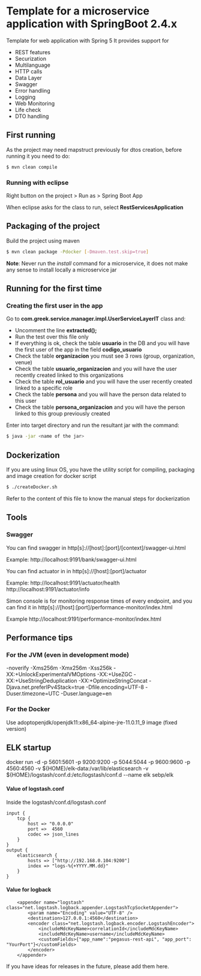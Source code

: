 # Template for a microservice application with SpringBoot 2.4.x

Template for web application with Spring 5
It provides support for
- REST features
- Securization
- Multilanguage
- HTTP calls
- Data Layer
- Swagger
- Error handling
- Logging
- Web Monitoring
- Life check
- DTO handling

## First running

As the project may need mapstruct previously for dtos creation, before running it you need to do:
```sh
$ mvn clean compile
```

### Running with eclipse

Right button on the project > Run as > Spring Boot App

When eclipse asks for the class to run, select **RestServicesApplication**

## Packaging of the project

Build the project using maven
```sh
$ mvn clean package -Pdocker [-Dmaven.test.skip=true]
```
**Note**: Never run the *install* command for a microservice, it does not make any sense to install locally a microservice jar

## Running for the first time

### Creating the first user in the app

Go to **com.greek.service.manager.impl.UserServiceLayerIT** class and:
- Uncomment the line **extracted();**
- Run the test over this file only
- If everything is ok, check the table **usuario** in the DB and you will have the first user of the app in the field **codigo_usuario**
- Check the table **organizacion** you must see 3 rows (group, organization, venue)
- Check the table **usuario_organizacion** and you will have the user recently created linked to this organizations
- Check the table **rol_usuario** and you will have the user recently created linked to a specific role
- Check the table **persona** and you will have the person data related to this user
- Check the table **persona_organizacion** and you will have the person linked to this group previously created

Enter into target directory and run the resultant jar with the command: 
```sh
$ java -jar <name of the jar>
```

## Dockerization

If you are using linux OS, you have the utility script for compiling, packaging and image creation for docker script
```sh
$ ./createDocker.sh
```
Refer to the content of this file to know the manual steps for dockerization 

## Tools
### Swagger
You can find swagger in http[s]://[host]:[port]/[context]/swagger-ui.html

Example:
http://localhost:9191/bank/swagger-ui.html

You can find actuator in in http[s]://[host]:[port]/actuator

Example:
http://localhost:9191/actuator/health
http://localhost:9191/actuator/info

Simon console is for monitoring response times of every endpoint, and 
you can find it in http[s]://[host]:[port]/performance-monitor/index.html

Example
http://localhost:9191/performance-monitor/index.html

## Performance tips

### For the JVM (even in development mode)
-noverify -Xms256m -Xmx256m -Xss256k -XX:+UnlockExperimentalVMOptions -XX:+UseZGC -XX:+UseStringDeduplication -XX:+OptimizeStringConcat -Djava.net.preferIPv4Stack=true -Dfile.encoding=UTF-8 -Duser.timezone=UTC -Duser.language=en

### For the Docker
Use adoptopenjdk/openjdk11:x86_64-alpine-jre-11.0.11_9 image (fixed version)

## ELK startup
docker run -d -p 5601:5601 -p 9200:9200 -p 5044:5044 -p 9600:9600 -p 4560:4560 -v ${HOME}/elk-data:/var/lib/elasticsearch -v ${HOME}/logstash/conf.d:/etc/logstash/conf.d --name elk sebp/elk

#### Value of logstash.conf
Inside the logstash/conf.d/logstash.conf
```
input {
	tcp {
		host => "0.0.0.0"
		port =>  4560
		codec => json_lines
	}
}
output {
 	elasticsearch {
		hosts => ["http://192.168.0.104:9200"]
		index => "logs-%{+YYYY.MM.dd}"
  	}
}
```
#### Value for logback
```
	<appender name="logstash" class="net.logstash.logback.appender.LogstashTcpSocketAppender">
		<param name="Encoding" value="UTF-8" />
		<destination>127.0.0.1:4560</destination>
		<encoder class="net.logstash.logback.encoder.LogstashEncoder">
			<includeMdcKeyName>correlationId</includeMdcKeyName>
			<includeMdcKeyName>username</includeMdcKeyName>
			<customFields>{"app_name":"pegasus-rest-api", "app_port": "YourPort"}</customFields>
		</encoder>
	</appender>
```
If you have ideas for releases in the future, please add them here.
